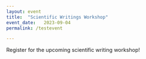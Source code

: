 ```yaml
---
layout: event
title:  "Scientific Writings Workshop"
event_date:   2023-09-04
permalink: /testevent

---
```


Register for the upcoming scientific writing workshop!